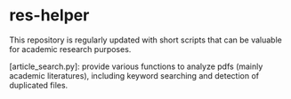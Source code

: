 # res-helper

This repository is regularly updated with short scripts that can be valuable for academic research purposes.

[article_search.py]: provide various functions to analyze pdfs (mainly academic literatures), including keyword searching and detection of duplicated files. 